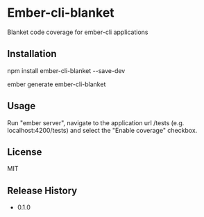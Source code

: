Ember-cli-blanket
=========

Blanket code coverage for ember-cli applications

## Installation

  npm install ember-cli-blanket --save-dev

  ember generate ember-cli-blanket

## Usage

  Run "ember server", navigate to the application url /tests (e.g. localhost:4200/tests) and select the "Enable coverage" checkbox.

## License

MIT

## Release History

* 0.1.0
